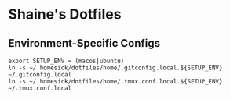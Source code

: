 # Shaine's Dotfiles

## Environment-Specific Configs

```
export SETUP_ENV = (macos|ubuntu)
ln -s ~/.homesick/dotfiles/home/.gitconfig.local.${SETUP_ENV} ~/.gitconfig.local
ln -s ~/.homesick/dotfiles/home/.tmux.conf.local.${SETUP_ENV} ~/.tmux.conf.local
```
